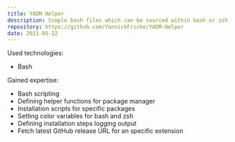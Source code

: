```yaml
---
title: YADM Helper
description: Simple bash files which can be sourced within bash or zsh
repository: https://github.com/YannickFricke/YADM-Helper
date: 2021-05-22
---
```


Used technologies:

- Bash

Gained expertise:

- Bash scripting
- Defining helper functions for package manager
- Installation scripts for specific packages
- Setting color variables for bash and zsh
- Defining installation steps logging output
- Fetch latest GitHub release URL for an specific extension
